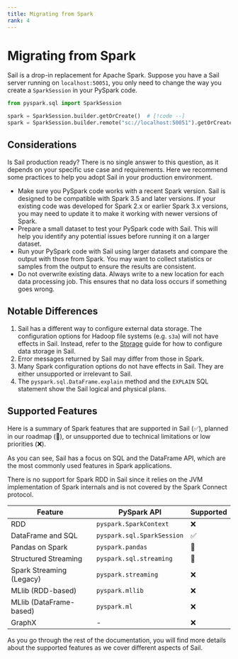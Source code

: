```yaml
---
title: Migrating from Spark
rank: 4
---
```


# Migrating from Spark

Sail is a drop-in replacement for Apache Spark.
Suppose you have a Sail server running on `localhost:50051`, you only need to change the way you create a `SparkSession` in your PySpark code.

```python
from pyspark.sql import SparkSession

spark = SparkSession.builder.getOrCreate()  # [!code --]
spark = SparkSession.builder.remote("sc://localhost:50051").getOrCreate()  # [!code ++]
```

## Considerations

Is Sail production ready? There is no single answer to this question, as it depends on your specific use case and requirements.
Here we recommend some practices to help you adopt Sail in your production environment.

- Make sure you PySpark code works with a recent Spark version. Sail is designed to be compatible with Spark 3.5 and later versions. If your existing code was developed for Spark 2.x or earlier Spark 3.x versions, you may need to update it to make it working with newer versions of Spark.
- Prepare a small dataset to test your PySpark code with Sail. This will help you identify any potential issues before running it on a larger dataset.
- Run your PySpark code with Sail using larger datasets and compare the output with those from Spark. You may want to collect statistics or samples from the output to ensure the results are consistent.
- Do not overwrite existing data. Always write to a new location for each data processing job. This ensures that no data loss occurs if something goes wrong.

## Notable Differences

1. Sail has a different way to configure external data storage. The configuration options for Hadoop file systems (e.g. `s3a`) will not have effects in Sail. Instead, refer to the [Storage](/guide/storage/) guide for how to configure data storage in Sail.
1. Error messages returned by Sail may differ from those in Spark.
1. Many Spark configuration options do not have effects in Sail. They are either unsupported or irrelevant to Sail.
1. The `pyspark.sql.DataFrame.explain` method and the `EXPLAIN` SQL statement show the Sail logical and physical plans.

## Supported Features

Here is a summary of Spark features that are supported in Sail (:white_check_mark:), planned in our roadmap (:construction:), or unsupported due to technical limitations or low priorities (:x:).

As you can see, Sail has a focus on SQL and the DataFrame API,
which are the most commonly used features in Spark applications.

There is no support for Spark RDD in Sail since it relies on the JVM implementation of Spark internals and is not covered by the Spark Connect protocol.

| Feature                  | PySpark API                | Supported          |
| ------------------------ | -------------------------- | ------------------ |
| RDD                      | `pyspark.SparkContext`     | :x:                |
| DataFrame and SQL        | `pyspark.sql.SparkSession` | :white_check_mark: |
| Pandas on Spark          | `pyspark.pandas`           | :construction:     |
| Structured Streaming     | `pyspark.sql.streaming`    | :construction:     |
| Spark Streaming (Legacy) | `pyspark.streaming`        | :x:                |
| MLlib (RDD-based)        | `pyspark.mllib`            | :x:                |
| MLlib (DataFrame-based)  | `pyspark.ml`               | :x:                |
| GraphX                   | -                          | :x:                |

As you go through the rest of the documentation, you will find more details about the supported features as we cover different aspects of Sail.
